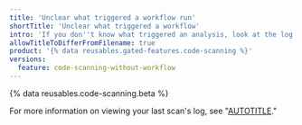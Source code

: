 ```yaml
---
title: 'Unclear what triggered a workflow run'
shortTitle: 'Unclear what triggered a workflow'
intro: 'If you don''t know what triggered an analysis, look at the log for the last scan.'
allowTitleToDifferFromFilename: true
product: '{% data reusables.gated-features.code-scanning %}'
versions:
  feature: code-scanning-without-workflow
---
```


{% data reusables.code-scanning.beta %}

For more information on viewing your last scan's log, see "[AUTOTITLE](/code-security/code-scanning/managing-your-code-scanning-configuration/viewing-code-scanning-logs#viewing-the-logging-output-from-code-scanning)."